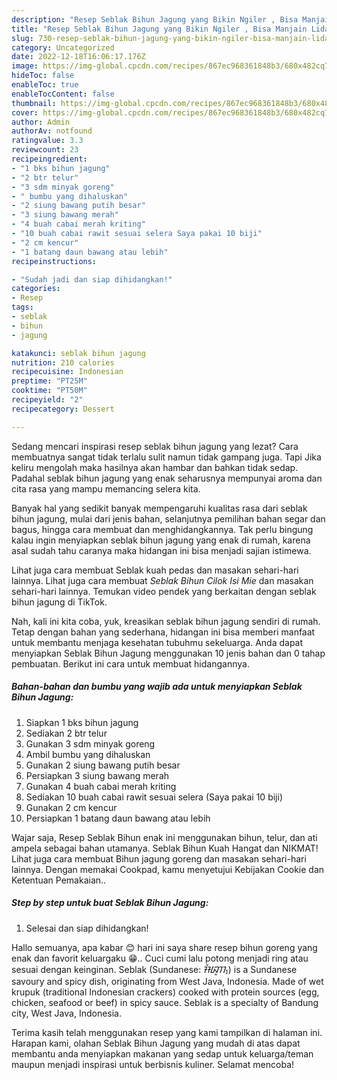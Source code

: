 ```yaml
---
description: "Resep Seblak Bihun Jagung yang Bikin Ngiler , Bisa Manjain Lidah"
title: "Resep Seblak Bihun Jagung yang Bikin Ngiler , Bisa Manjain Lidah"
slug: 730-resep-seblak-bihun-jagung-yang-bikin-ngiler-bisa-manjain-lidah
category: Uncategorized
date: 2022-12-18T16:06:17.176Z
image: https://img-global.cpcdn.com/recipes/867ec968361848b3/680x482cq70/seblak-bihun-jagung-foto-resep-utama.jpg
hideToc: false
enableToc: true
enableTocContent: false
thumbnail: https://img-global.cpcdn.com/recipes/867ec968361848b3/680x482cq70/seblak-bihun-jagung-foto-resep-utama.jpg
cover: https://img-global.cpcdn.com/recipes/867ec968361848b3/680x482cq70/seblak-bihun-jagung-foto-resep-utama.jpg
author: Admin
authorAv: notfound
ratingvalue: 3.3
reviewcount: 23
recipeingredient:
- "1 bks bihun jagung"
- "2 btr telur"
- "3 sdm minyak goreng"
- " bumbu yang dihaluskan"
- "2 siung bawang putih besar"
- "3 siung bawang merah"
- "4 buah cabai merah kriting"
- "10 buah cabai rawit sesuai selera Saya pakai 10 biji"
- "2 cm kencur"
- "1 batang daun bawang atau lebih"
recipeinstructions:

- "Sudah jadi dan siap dihidangkan!"
categories:
- Resep
tags:
- seblak
- bihun
- jagung

katakunci: seblak bihun jagung 
nutrition: 210 calories
recipecuisine: Indonesian
preptime: "PT25M"
cooktime: "PT50M"
recipeyield: "2"
recipecategory: Dessert

---
```



Sedang mencari inspirasi resep seblak bihun jagung yang lezat? Cara membuatnya sangat tidak terlalu sulit namun tidak gampang juga. Tapi Jika keliru mengolah maka hasilnya akan hambar dan bahkan tidak sedap. Padahal seblak bihun jagung yang enak seharusnya mempunyai aroma dan cita rasa yang mampu memancing selera kita.


Banyak hal yang sedikit banyak mempengaruhi kualitas rasa dari seblak bihun jagung, mulai dari jenis bahan, selanjutnya pemilihan bahan segar dan bagus, hingga cara membuat dan menghidangkannya. Tak perlu bingung kalau ingin menyiapkan seblak bihun jagung yang enak di rumah, karena asal sudah tahu caranya maka hidangan ini bisa menjadi sajian istimewa.

Lihat juga cara membuat Seblak kuah pedas dan masakan sehari-hari lainnya. Lihat juga cara membuat *Seblak Bihun Cilok Isi Mie* dan masakan sehari-hari lainnya. Temukan video pendek yang berkaitan dengan seblak bihun jagung di TikTok.


Nah, kali ini kita coba, yuk, kreasikan seblak bihun jagung sendiri di rumah. Tetap dengan bahan yang sederhana, hidangan ini bisa memberi manfaat untuk membantu menjaga kesehatan tubuhmu sekeluarga. Anda dapat menyiapkan Seblak Bihun Jagung menggunakan 10 jenis bahan dan 0 tahap pembuatan. Berikut ini cara untuk membuat hidangannya.

<!--inarticleads1-->

##### Bahan-bahan dan bumbu yang wajib ada untuk menyiapkan Seblak Bihun Jagung:

1. Siapkan 1 bks bihun jagung
1. Sediakan 2 btr telur
1. Gunakan 3 sdm minyak goreng
1. Ambil  bumbu yang dihaluskan
1. Gunakan 2 siung bawang putih besar
1. Persiapkan 3 siung bawang merah
1. Gunakan 4 buah cabai merah kriting
1. Sediakan 10 buah cabai rawit sesuai selera (Saya pakai 10 biji)
1. Gunakan 2 cm kencur
1. Persiapkan 1 batang daun bawang atau lebih


Wajar saja, Resep Seblak Bihun enak ini menggunakan bihun, telur, dan ati ampela sebagai bahan utamanya. Seblak Bihun Kuah Hangat dan NIKMAT! Lihat juga cara membuat Bihun jagung goreng dan masakan sehari-hari lainnya. Dengan memakai Cookpad, kamu menyetujui Kebijakan Cookie dan Ketentuan Pemakaian.. 

<!--inarticleads2-->

##### Step by step untuk buat Seblak Bihun Jagung:


1. Selesai dan siap dihidangkan!

Hallo semuanya, apa kabar 😊 hari ini saya share resep bihun goreng yang enak dan favorit keluargaku 😁.. Cuci cumi lalu potong menjadi ring atau sesuai dengan keinginan. Seblak (Sundanese: ᮞᮨᮘᮣᮊ᮪) is a Sundanese savoury and spicy dish, originating from West Java, Indonesia. Made of wet krupuk (traditional Indonesian crackers) cooked with protein sources (egg, chicken, seafood or beef) in spicy sauce. Seblak is a specialty of Bandung city, West Java, Indonesia. 

Terima kasih telah menggunakan resep yang kami tampilkan di halaman ini. Harapan kami, olahan Seblak Bihun Jagung yang mudah di atas dapat membantu anda menyiapkan makanan yang sedap untuk keluarga/teman maupun menjadi inspirasi untuk berbisnis kuliner. Selamat mencoba!
